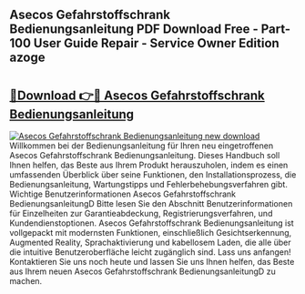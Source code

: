 ## Asecos Gefahrstoffschrank Bedienungsanleitung PDF Download Free - Part-100 User Guide Repair - Service Owner Edition azoge

# <h2><a href="http://df59xqx.blite.top/?on=Asecos+Gefahrstoffschrank+Bedienungsanleitung">🔗Download 👉🔴 Asecos Gefahrstoffschrank Bedienungsanleitung</a></h2>

[![Asecos Gefahrstoffschrank Bedienungsanleitung new download](https://i.imgur.com/lujVjoI.png)](http://df59xqx.blite.top/?on=Asecos+Gefahrstoffschrank+Bedienungsanleitung)
Willkommen bei der Bedienungsanleitung für Ihren neu eingetroffenen Asecos Gefahrstoffschrank Bedienungsanleitung. Dieses Handbuch soll Ihnen helfen, das Beste aus Ihrem Produkt herauszuholen, indem es einen umfassenden Überblick über seine Funktionen, den Installationsprozess, die Bedienungsanleitung, Wartungstipps und Fehlerbehebungsverfahren gibt. Wichtige Benutzerinformationen Asecos Gefahrstoffschrank BedienungsanleitungD Bitte lesen Sie den Abschnitt Benutzerinformationen für Einzelheiten zur Garantieabdeckung, Registrierungsverfahren, und Kundendienstoptionen. Asecos Gefahrstoffschrank Bedienungsanleitung ist vollgepackt mit modernsten Funktionen, einschließlich Gesichtserkennung, Augmented Reality, Sprachaktivierung und kabellosem Laden, die alle über die intuitive Benutzeroberfläche leicht zugänglich sind. Lass uns anfangen! Kontaktieren Sie uns noch heute und lassen Sie uns Ihnen helfen, das Beste aus Ihrem neuen Asecos Gefahrstoffschrank BedienungsanleitungD zu machen.
